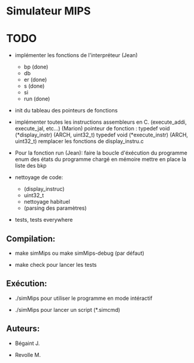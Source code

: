 Simulateur MIPS
===============

TODO
====

* implémenter les fonctions de l'interpréteur (Jean)
	
	* bp (done)
	* db
	* er (done)
	* s (done)
	* si
	* run (done)

* init du tableau des pointeurs de fonctions

* implémenter toutes les instructions assembleurs en C. (execute_addi, execute_jal, etc...) (Marion)
pointeur de fonction :
typedef void (*display_instr) (ARCH, uint32_t)
typedef void (*execute_instr) (ARCH, uint32_t)
remplacer les fonctions de display_instru.c

* Pour la fonction run (Jean):
faire la boucle d'éxécution du programme
enum des états du programme chargé en mémoire
mettre en place la liste des bkp

* nettoyage de code:
	* (display_instruc)
	* uint32_t
	* nettoyage habituel
	* (parsing des paramètres)

* tests, tests everywhere


Compilation:
------------

* make simMips ou make simMips-debug (par défaut)

* make check pour lancer les tests


Exécution:
----------

* ./simMips pour utiliser le programme en mode intéractif

* ./simMips <filename> pour lancer un script (*.simcmd)


Auteurs:
--------

* Bégaint J.

* Revolle M.

